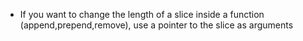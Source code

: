- If you want to change the length of a slice inside a function (append,prepend,remove), use a pointer to the slice as arguments
